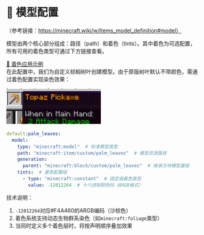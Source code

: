 # 📐 模型配置  
（参考链接：https://minecraft.wiki/w/Items_model_definition#model）

模型由两个核心部分组成：路径（path）和着色（tints）。其中着色为可选配置，所有可用的着色类型可通过下方链接查看。

[🎨 着色应用示例](item/tint.md)  
在此配置中，我们为自定义棕榈树叶创建模型。由于原版树叶默认不带颜色，需通过着色配置实现染色效果：

![](picture/model/piaxe.png)

```yaml
default:palm_leaves:
  model:
    type: "minecraft:model"  # 标准模型类型
    path: "minecraft:item/custom/palm_leaves"  # 模型资源路径
    generation:
      parent: "minecraft:block/custom/palm_leaves"  # 继承方块模型基础
    tints:  # 着色配置组
      - type: "minecraft:constant"  # 固定值着色类型
        value: -12012264  # 十六进制颜色码（ARGB格式）
```

技术说明：
1. `-12012264`对应#F4A460的ARGB编码（沙棕色）
2. 着色系统支持动态生物群系染色（如`minecraft:foliage`类型）
3. 当同时定义多个着色层时，将按声明顺序叠加效果